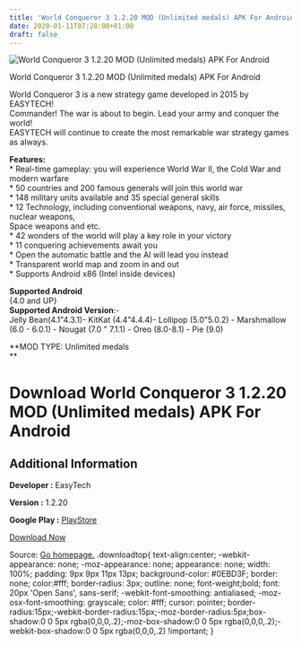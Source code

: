 ```yaml
---
title: 'World Conqueror 3 1.2.20 MOD (Unlimited medals) APK For Android'
date: 2020-01-11T07:28:00+01:00
draft: false
---
```


![World Conqueror 3 1.2.20 MOD (Unlimited medals) APK For Android](https://i1.wp.com/apkhome.net/wp-content/uploads/2020/01/World-Conqueror-3-1.2.20-MOD-Unlimited-medals.png "World Conqueror 3 1.2.20 MOD (Unlimited medals) APK For Android")

  

World Conqueror 3 1.2.20 MOD (Unlimited medals) APK For Android

World Conqueror 3 is a new strategy game developed in 2015 by EASYTECH!  
Commander! The war is about to begin. Lead your army and conquer the world!  
EASYTECH will continue to create the most remarkable war strategy games as always.

**Features:**  
\* Real-time gameplay: you will experience World War II, the Cold War and modern warfare  
\* 50 countries and 200 famous generals will join this world war  
\* 148 military units available and 35 special general skills  
\* 12 Technology, including conventional weapons, navy, air force, missiles, nuclear weapons,  
Space weapons and etc.  
\* 42 wonders of the world will play a key role in your victory  
\* 11 conquering achievements await you  
\* Open the automatic battle and the AI will lead you instead  
\* Transparent world map and zoom in and out  
\* Supports Android x86 (Intel inside devices)

**Supported Android**  
{4.0 and UP}  
**Supported Android Version**:-  
Jelly Bean(4.1"4.3.1)- KitKat (4.4"4.4.4)- Lollipop (5.0"5.0.2) - Marshmallow (6.0 - 6.0.1) - Nougat (7.0 " 7.1.1) - Oreo (8.0-8.1) - Pie (9.0)

**MOD TYPE: Unlimited medals  
**

Download World Conqueror 3 1.2.20 MOD (Unlimited medals) APK For Android
========================================================================

Additional Information
----------------------

**Developer :** EasyTech

**Version :** 1.2.20

**Google Play :** [PlayStore](https://play.google.com/store/apps/details?id=com.easytech.wc3&hl=ru)

  

[Download Now](https://store4app.co/post/world-conqueror-3-1-2-20-mod-unlimited-medals-apk-for-android_1578662971)

  
Source: [Go homepage.](https://store4app.co/post/world-conqueror-3-1-2-20-mod-unlimited-medals-apk-for-android_1578662971) .downloadtop{ text-align:center; -webkit-appearance: none; -moz-appearance: none; appearance: none; width: 100%; padding: 9px 9px 11px 13px; background-color: #0EBD3F; border: none; color:#fff; border-radius: 3px; outline: none; font-weight;bold; font: 20px 'Open Sans', sans-serif; -webkit-font-smoothing: antialiased; -moz-osx-font-smoothing: grayscale; color: #fff; cursor: pointer; border-radius:15px;-webkit-border-radius:15px;-moz-border-radius:5px;box-shadow:0 0 5px rgba(0,0,0,.2);-moz-box-shadow:0 0 5px rgba(0,0,0,.2);-webkit-box-shadow:0 0 5px rgba(0,0,0,.2) !important; }